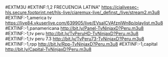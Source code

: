 #EXTM3U
#EXTINF:1,2 FRECUENCIA LATINA"
https://cialivesec-hls.secure.footprint.net/hls-live/ciaremux-live/_definst_/live/stream2.m3u8
#EXTINF:-1,america tv
https://live84.vkuserlive.com/639905/live/EVsaICVAfznIWn8p/playlist.m3u8
#EXTINF:-1,panamericana
http://bit.ly/Panel-TvNinjaxD?Peru.m3u8
#EXTINF:-1,tv peru
http://bit.ly/TvPeruHD-TvNinjaxD?Peru.m3u8
#EXTINF:-1,tv peru 7.3
http://bit.ly/TvPeru73-TvNinjaxD?Peru.m3u8
#EXTINF:-1,rpp
http://bit.ly/Rpp-TvNinjaxD?Peru.m3u8
#EXTINF:-1,capital
http://bit.ly/Capital-TvNinjaxD?Peru.m3u8
